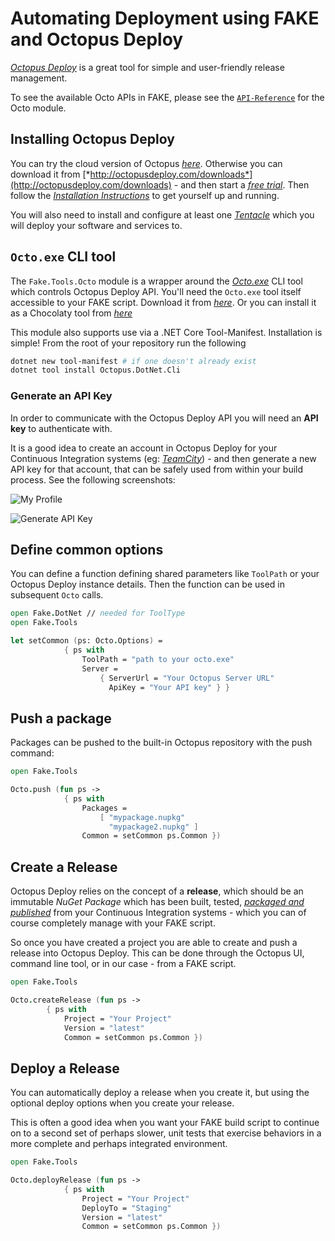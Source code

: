 # Automating Deployment using FAKE and Octopus Deploy

[*Octopus Deploy*](http://octopusdeploy.com/) is a great tool for simple and user-friendly release management.

To see the available Octo APIs in FAKE, please see the [`API-Reference`]({{root}}reference/fake-tools-octo.html) for the Octo module.

## Installing Octopus Deploy

You can try the cloud version of Octopus [*here*](https://octopus.com/cloud). Otherwise you can download it 
from [*http://octopusdeploy.com/downloads*](http://octopusdeploy.com/downloads) - and then start 
a [*free trial*](https://octopus.com/trial). Then follow the [*Installation Instructions*](http://octopusdeploy.com/documentation/install/octopus) 
to get yourself up and running.

You will also need to install and configure at least one [*Tentacle*](http://octopusdeploy.com/documentation/install/tentacle) which you will 
deploy your software and services to. 

## `Octo.exe` CLI tool

The `Fake.Tools.Octo` module is a wrapper around the [*Octo.exe*](https://octopus.com/docs/api-and-integration/octo.exe-command-line) CLI tool 
which controls Octopus Deploy API. You'll need the `Octo.exe` tool itself accessible to your FAKE script. Download it from 
[*here*](https://octopus.com/downloads). Or you can install it as a Chocolaty tool from [*here*](https://octopus.com/downloads/octopuscli)

This module also supports use via a .NET Core Tool-Manifest. Installation is simple! From the root of your repository run the following

```bash
dotnet new tool-manifest # if one doesn't already exist
dotnet tool install Octopus.DotNet.Cli 
```

### Generate an API Key

In order to communicate with the Octopus Deploy API you will need an **API key** to authenticate with.

It is a good idea to create an account in Octopus Deploy for your Continuous Integration systems 
(eg: [*TeamCity*](https://www.jetbrains.com/teamcity/)) - and then generate a new API key for that account, 
that can be safely used from within your build process. See the following screenshots:

![My Profile]({{root}}content/img/octopusdeploy/myprofile.png "My Profile")

![Generate API Key]({{root}}content/img/octopusdeploy/apikey.png "Generate API Key")

## Define common options

You can define a function defining shared parameters like `ToolPath`  or your Octopus Deploy instance details. 
Then the function can be used in subsequent `Octo` calls.

```fsharp
open Fake.DotNet // needed for ToolType
open Fake.Tools

let setCommon (ps: Octo.Options) =
            { ps with
                ToolPath = "path to your octo.exe"
                Server =
                    { ServerUrl = "Your Octopus Server URL"
                      ApiKey = "Your API key" } }
```

## Push a package

Packages can be pushed to the built-in Octopus repository with the push command:

```fsharp
open Fake.Tools

Octo.push (fun ps ->
            { ps with
                Packages =
                    [ "mypackage.nupkg"
                      "mypackage2.nupkg" ]
                Common = setCommon ps.Common })
```

## Create a Release

Octopus Deploy relies on the concept of a **release**, which should be an immutable *NuGet Package* which has been built, tested, 
[*packaged and published*](apidocs/v5/legacy/fake-nugethelper.html) from your Continuous Integration systems - which you can of course 
completely manage with your FAKE script.

So once you have created a project you are able to create and push a release into Octopus Deploy. This can be done through the Octopus UI, 
command line tool, or in our case - from a FAKE script.

```fsharp
open Fake.Tools

Octo.createRelease (fun ps ->
        { ps with
            Project = "Your Project"
            Version = "latest"
            Common = setCommon ps.Common })
```


## Deploy a Release

You can automatically deploy a release when you create it, but using the optional deploy options when you create your release.

This is often a good idea when you want your FAKE build script to continue on to a second set of perhaps slower, unit tests 
that exercise behaviors in a more complete and perhaps integrated environment. 

```fsharp
open Fake.Tools

Octo.deployRelease (fun ps ->
            { ps with
                Project = "Your Project"
                DeployTo = "Staging"
                Version = "latest"
                Common = setCommon ps.Common })
```
